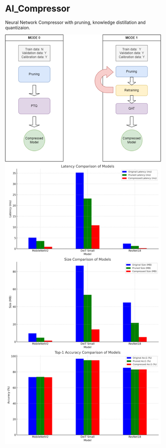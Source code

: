 # AI_Compressor
Neural Network Compressor with pruning, knowledge distillation and quantizaion.

![Example Image](/Images/mode.png "Mode")
![Example Image](/Images/resullt.png "Result")


